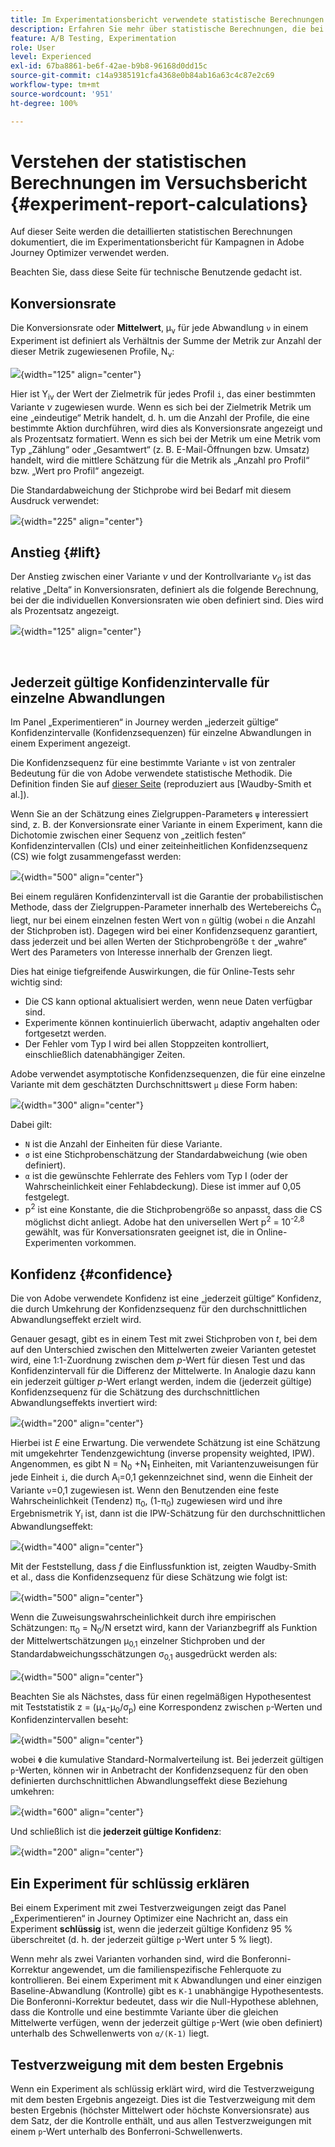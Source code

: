 ```yaml
---
title: Im Experimentationsbericht verwendete statistische Berechnungen
description: Erfahren Sie mehr über statistische Berechnungen, die bei der Ausführung von Experimentationsberichten verwendet werden
feature: A/B Testing, Experimentation
role: User
level: Experienced
exl-id: 67ba8861-be6f-42ae-b9b8-96168d0dd15c
source-git-commit: c14a9385191cfa4368e0b84ab16a63c4c87e2c69
workflow-type: tm+mt
source-wordcount: '951'
ht-degree: 100%

---
```


# Verstehen der statistischen Berechnungen im Versuchsbericht {#experiment-report-calculations}

Auf dieser Seite werden die detaillierten statistischen Berechnungen dokumentiert, die im Experimentationsbericht für Kampagnen in Adobe Journey Optimizer verwendet werden.

Beachten Sie, dass diese Seite für technische Benutzende gedacht ist.

## Konversionsrate

Die Konversionsrate oder **Mittelwert**, μ<sub>ν</sub> für jede Abwandlung `ν` in einem Experiment ist definiert als Verhältnis der Summe der Metrik zur Anzahl der dieser Metrik zugewiesenen Profile, N<sub>ν</sub>:

![](assets/statistical_1.png){width="125" align="center"}

Hier ist Y<sub>iν</sub> der Wert der Zielmetrik für jedes Profil `i`, das einer bestimmten Variante *ν* zugewiesen wurde. Wenn es sich bei der Zielmetrik Metrik um eine „eindeutige“ Metrik handelt, d. h. um die Anzahl der Profile, die eine bestimmte Aktion durchführen, wird dies als Konversionsrate angezeigt und als Prozentsatz formatiert. Wenn es sich bei der Metrik um eine Metrik vom Typ „Zählung“ oder „Gesamtwert“ (z. B. E-Mail-Öffnungen bzw. Umsatz) handelt, wird die mittlere Schätzung für die Metrik als „Anzahl pro Profil“ bzw. „Wert pro Profil“ angezeigt.

Die Standardabweichung der Stichprobe wird bei Bedarf mit diesem Ausdruck verwendet:

![](assets/statistical_2.png){width="225" align="center"}

## Anstieg {#lift}

Der Anstieg zwischen einer Variante *ν* und der Kontrollvariante *ν<sub>0</sub>* ist das relative „Delta“ in Konversionsraten, definiert als die folgende Berechnung, bei der die individuellen Konversionsraten wie oben definiert sind. Dies wird als Prozentsatz angezeigt.

![](assets/statistical_3.png){width="125" align="center"}

</br>

## Jederzeit gültige Konfidenzintervalle für einzelne Abwandlungen

Im Panel „Experimentieren“ in Journey werden „jederzeit gültige“ Konfidenzintervalle (Konfidenzsequenzen) für einzelne Abwandlungen in einem Experiment angezeigt.

Die Konfidenzsequenz für eine bestimmte Variante `ν` ist von zentraler Bedeutung für die von Adobe verwendete statistische Methodik. Die Definition finden Sie auf [dieser Seite](https://doi.org/10.48550/arXiv.2103.06476) (reproduziert aus [Waudby-Smith et al.]).

Wenn Sie an der Schätzung eines Zielgruppen-Parameters `ψ` interessiert sind, z. B. der Konversionsrate einer Variante in einem Experiment, kann die Dichotomie zwischen einer Sequenz von „zeitlich festen“ Konfidenzintervallen (CIs) und einer zeiteinheitlichen Konfidenzsequenz (CS) wie folgt zusammengefasst werden:

![](assets/statistical_4.png){width="500" align="center"}

Bei einem regulären Konfidenzintervall ist die Garantie der probabilistischen Methode, dass der Zielgruppen-Parameter innerhalb des Wertebereichs Ċ<sub>n</sub> liegt, nur bei einem einzelnen festen Wert von `n` gültig (wobei `n` die Anzahl der Stichproben ist). Dagegen wird bei einer Konfidenzsequenz garantiert, dass jederzeit und bei allen Werten der Stichprobengröße `t` der „wahre“ Wert des Parameters von Interesse innerhalb der Grenzen liegt.

Dies hat einige tiefgreifende Auswirkungen, die für Online-Tests sehr wichtig sind:

* Die CS kann optional aktualisiert werden, wenn neue Daten verfügbar sind.
* Experimente können kontinuierlich überwacht, adaptiv angehalten oder fortgesetzt werden.
* Der Fehler vom Typ I wird bei allen Stoppzeiten kontrolliert, einschließlich datenabhängiger Zeiten.

Adobe verwendet asymptotische Konfidenzsequenzen, die für eine einzelne Variante mit dem geschätzten Durchschnittswert `μ` diese Form haben:

![](assets/statistical_5.png){width="300" align="center"}

Dabei gilt:

* `N` ist die Anzahl der Einheiten für diese Variante.
* `σ` ist eine Stichprobenschätzung der Standardabweichung (wie oben definiert).
* `α` ist die gewünschte Fehlerrate des Fehlers vom Typ I (oder der Wahrscheinlichkeit einer Fehlabdeckung). Diese ist immer auf 0,05 festgelegt.
* p<sup>2</sup> ist eine Konstante, die die Stichprobengröße so anpasst, dass die CS möglichst dicht anliegt. Adobe hat den universellen Wert p<sup>2</sup> = 10<sup>-2,8</sup> gewählt, was für Konversationsraten geeignet ist, die in Online-Experimenten vorkommen.

## Konfidenz {#confidence}

Die von Adobe verwendete Konfidenz ist eine „jederzeit gültige“ Konfidenz, die durch Umkehrung der Konfidenzsequenz für den durchschnittlichen Abwandlungseffekt erzielt wird.

Genauer gesagt, gibt es in einem Test mit zwei Stichproben von *t*, bei dem auf den Unterschied zwischen den Mittelwerten zweier Varianten getestet wird, eine 1:1-Zuordnung zwischen dem *p*-Wert für diesen Test und das Konfidenzintervall für die Differenz der Mittelwerte. In Analogie dazu kann ein jederzeit gültiger *p*-Wert erlangt werden, indem die (jederzeit gültige) Konfidenzsequenz für die Schätzung des durchschnittlichen Abwandlungseffekts invertiert wird:

![](assets/statistical_6.png){width="200" align="center"}

Hierbei ist *E* eine Erwartung. Die verwendete Schätzung ist eine Schätzung mit umgekehrter Tendenzgewichtung (inverse propensity weighted, IPW). Angenommen, es gibt N = N<sub>0</sub> +N<sub>1</sub> Einheiten, mit Variantenzuweisungen für jede Einheit `i`, die durch A<sub>i</sub>=0,1 gekennzeichnet sind, wenn die Einheit der Variante `ν`=0,1 zugewiesen ist. Wenn den Benutzenden eine feste Wahrscheinlichkeit (Tendenz) π<sub>0</sub>, (1-π<sub>0</sub>) zugewiesen wird und ihre Ergebnismetrik Y<sub>i</sub> ist, dann ist die IPW-Schätzung für den durchschnittlichen Abwandlungseffekt:

![](assets/statistical_12.png){width="400" align="center"}

Mit der Feststellung, dass *f* die Einflussfunktion ist, zeigten Waudby-Smith et al., dass die Konfidenzsequenz für diese Schätzung wie folgt ist:

![](assets/statistical_7.png){width="500" align="center"}

Wenn die Zuweisungswahrscheinlichkeit durch ihre empirischen Schätzungen: π<sub>0</sub> = N<sub>0</sub>/N ersetzt wird, kann der Varianzbegriff als Funktion der Mittelwertschätzungen μ<sub>0,1</sub> einzelner Stichproben und der Standardabweichungsschätzungen σ<sub>0,1</sub> ausgedrückt werden als:

![](assets/statistical_8.png){width="500" align="center"}

Beachten Sie als Nächstes, dass für einen regelmäßigen Hypothesentest mit Teststatistik z = (μ<sub>A</sub>-μ<sub>0</sub>/σ<sub>p</sub>) eine Korrespondenz zwischen `p`-Werten und Konfidenzintervallen beseht:

![](assets/statistical_9.png){width="500" align="center"}

wobei `Φ` die kumulative Standard-Normalverteilung ist. Bei jederzeit gültigen `p`-Werten, können wir in Anbetracht der Konfidenzsequenz für den oben definierten durchschnittlichen Abwandlungseffekt diese Beziehung umkehren:

![](assets/statistical_10.png){width="600" align="center"}

Und schließlich ist die **jederzeit gültige Konfidenz**:

![](assets/statistical_11.png){width="200" align="center"}

## Ein Experiment für schlüssig erklären

Bei einem Experiment mit zwei Testverzweigungen zeigt das Panel „Experimentieren“ in Journey Optimizer eine Nachricht an, dass ein Experiment **schlüssig** ist, wenn die jederzeit gültige Konfidenz 95 % überschreitet (d. h. der jederzeit gültige `p`-Wert unter 5 % liegt).

Wenn mehr als zwei Varianten vorhanden sind, wird die Bonferonni-Korrektur angewendet, um die familienspezifische Fehlerquote zu kontrollieren. Bei einem Experiment mit `K` Abwandlungen und einer einzigen Baseline-Abwandlung (Kontrolle) gibt es `K-1` unabhängige Hypothesentests. Die Bonferonni-Korrektur bedeutet, dass wir die Null-Hypothese ablehnen, dass die Kontrolle und eine bestimmte Variante über die gleichen Mittelwerte verfügen, wenn der jederzeit gültige `p`-Wert (wie oben definiert) unterhalb des Schwellenwerts von `α/(K-1)` liegt.

## Testverzweigung mit dem besten Ergebnis

Wenn ein Experiment als schlüssig erklärt wird, wird die Testverzweigung mit dem besten Ergebnis angezeigt. Dies ist die Testverzweigung mit dem besten Ergebnis (höchster Mittelwert oder höchste Konversionsrate) aus dem Satz, der die Kontrolle enthält, und aus allen Testverzweigungen mit einem `p`-Wert unterhalb des Bonferroni-Schwellenwerts.

